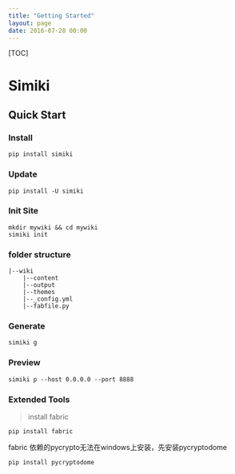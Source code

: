 ```yaml
---
title: "Getting Started"
layout: page
date: 2016-07-28 00:00
---
```


[TOC]

# Simiki
## Quick Start
### Install
	pip install simiki

### Update
	pip install -U simiki

### Init Site
	mkdir mywiki && cd mywiki
	simiki init

### folder structure
```
|--wiki
    |--content
    |--output
    |--themes
    |--_config.yml
    |--fabfile.py
```

### Generate
	simiki g

### Preview
    simiki p --host 0.0.0.0 --port 8888

### Extended Tools
> install fabric
```
pip install fabric
```
fabric 依赖的pycrypto无法在windows上安装，先安装pycryptodome
```
pip install pycryptodome
```
